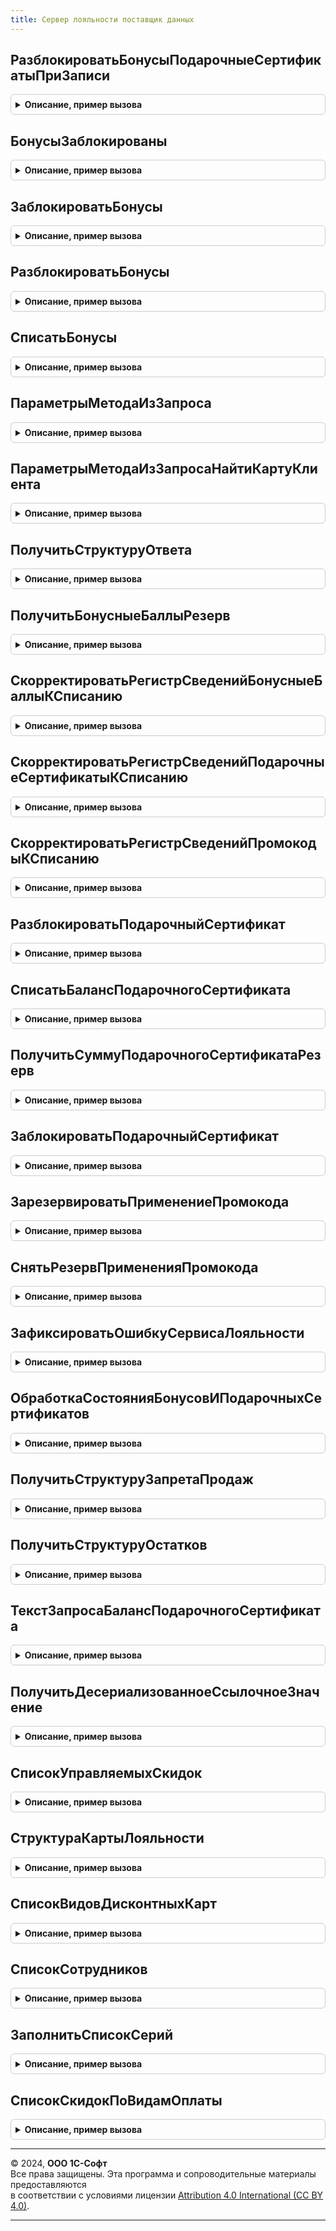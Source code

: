 ```yaml
---
title: Сервер лояльности поставщик данных
---
```



## РазблокироватьБонусыПодарочныеСертификатыПриЗаписи
<details style="margin: 1em 0; padding: 0.5em; border: 1px solid #ccc; border-radius: 6px;">

<summary style="font-weight: bold; cursor: pointer;">Описание, пример вызова</summary>

```bsl

// Производит разблокировку бонусов клиента при записи документа
//
// Параметры:
//  Источник - ДокументОбъект.ЧекККМ - документ-источник.
//  Отказ - Булево
//
Процедура РазблокироватьБонусыПодарочныеСертификатыПриЗаписи(Источник, Отказ) Экспорт
```

Пример вызова
```bsl
СерверЛояльностиПоставщикДанных.РазблокироватьБонусыПодарочныеСертификатыПриЗаписи(Источник, Отказ) 
```
</details>

## БонусыЗаблокированы
<details style="margin: 1em 0; padding: 0.5em; border: 1px solid #ccc; border-radius: 6px;">

<summary style="font-weight: bold; cursor: pointer;">Описание, пример вызова</summary>

```bsl

// Проверяет блокировку бонусов клиента
//
// Параметры:
//  ДисконтнаяКарта - ОпределяемыйТип.КартаЛояльностиСерверЛояльности - карта клиента.
//
// Возвращаемое значение:
//  Булево - Истина - если есть блокировка бонусов, Ложь, если нет блокировки.
//
Функция БонусыЗаблокированы(ДисконтнаяКарта) Экспорт
```

Пример вызова
```bsl
Результат = СерверЛояльностиПоставщикДанных.БонусыЗаблокированы(ДисконтнаяКарта) 
```
</details>

## ЗаблокироватьБонусы
<details style="margin: 1em 0; padding: 0.5em; border: 1px solid #ccc; border-radius: 6px;">

<summary style="font-weight: bold; cursor: pointer;">Описание, пример вызова</summary>

```bsl

// Блокирует бонусы клиента после ответа Сервиса Лояльности для предотвращения двойного списания
//
// Параметры:
//  ДисконтнаяКарта - ОпределяемыйТип.КартаЛояльностиСерверЛояльности - карта клиента.
//  ДатаБлокировки  - Дата - дата и время блокировки бонусов.
//
Процедура ЗаблокироватьБонусы(ДисконтнаяКарта, ДатаБлокировки) Экспорт
```

Пример вызова
```bsl
СерверЛояльностиПоставщикДанных.ЗаблокироватьБонусы(ДисконтнаяКарта, ДатаБлокировки) 
```
</details>

## РазблокироватьБонусы
<details style="margin: 1em 0; padding: 0.5em; border: 1px solid #ccc; border-radius: 6px;">

<summary style="font-weight: bold; cursor: pointer;">Описание, пример вызова</summary>

```bsl

// Разблокирует бонусы клиента
//
// Параметры:
//  ДисконтнаяКарта - ОпределяемыйТип.КартаЛояльностиСерверЛояльности - карта клиента
//
Процедура РазблокироватьБонусы(ДисконтнаяКарта) Экспорт
```

Пример вызова
```bsl
СерверЛояльностиПоставщикДанных.РазблокироватьБонусы(ДисконтнаяКарта) 
```
</details>

## СписатьБонусы
<details style="margin: 1em 0; padding: 0.5em; border: 1px solid #ccc; border-radius: 6px;">

<summary style="font-weight: bold; cursor: pointer;">Описание, пример вызова</summary>

```bsl

// Списывает бонусы клиента
//
// Параметры:
//  ДисконтнаяКарта 		  - ОпределяемыйТип.КартаЛояльностиСерверЛояльности - карта клиента.
//  КоличествоБонусныхБаллов  - Число
//
Процедура СписатьБонусы(ДисконтнаяКарта, КоличествоБонусныхБаллов) Экспорт
```

Пример вызова
```bsl
СерверЛояльностиПоставщикДанных.СписатьБонусы(ДисконтнаяКарта, КоличествоБонусныхБаллов) 
```
</details>

## ПараметрыМетодаИзЗапроса
<details style="margin: 1em 0; padding: 0.5em; border: 1px solid #ccc; border-radius: 6px;">

<summary style="font-weight: bold; cursor: pointer;">Описание, пример вызова</summary>

```bsl

// Возвращает структуру параметров из http запроса
//
// Параметры:
//  Запрос - Структура - Параметры http-запроса.
//  Результат - Структура - содержит в себе набор параметров, которые могут быть переданы через http-запрос:
//    * ИдентификаторКартыКлиента 	- Строка
//    * НомерТелефона 				- Строка
//    * Клиент 						- Строка
//    * Магазин 					- Строка
//    * НомерСертификата 			- Строка
//    * ГУИДСертификата				- Строка
//    * КоличествоБонусныхБаллов 	- Число
//    * СуммаСписания 				- Число
//    * ДатаРождения 				- Дата
//    * ГУИДВидаКарты 				- Строка
//
Процедура ПараметрыМетодаИзЗапроса(Запрос, Результат) Экспорт
```

Пример вызова
```bsl
СерверЛояльностиПоставщикДанных.ПараметрыМетодаИзЗапроса(Запрос, Результат) 
```
</details>

## ПараметрыМетодаИзЗапросаНайтиКартуКлиента
<details style="margin: 1em 0; padding: 0.5em; border: 1px solid #ccc; border-radius: 6px;">

<summary style="font-weight: bold; cursor: pointer;">Описание, пример вызова</summary>

```bsl

// Возвращает структуру параметров из http запроса поиска карты клиента
//
// Параметры:
//  Запрос - Структура - Параметры http-запроса.
//  Результат - Структура - содержит в себе набор параметров, которые могут быть переданы через http-запрос:
//    * ИдентификаторКартыКлиента 						- Строка
//    * НомерТелефона 									- Строка
//    * АдресЭП 										- Строка
//    * БлокироватьКарту 								- Булево
//    * УникальныйИдентификаторВладельцаКарты 			- Строка
//
Процедура ПараметрыМетодаИзЗапросаНайтиКартуКлиента(Запрос, Результат) Экспорт
```

Пример вызова
```bsl
СерверЛояльностиПоставщикДанных.ПараметрыМетодаИзЗапросаНайтиКартуКлиента(Запрос, Результат) 
```
</details>

## ПолучитьСтруктуруОтвета
<details style="margin: 1em 0; padding: 0.5em; border: 1px solid #ccc; border-radius: 6px;">

<summary style="font-weight: bold; cursor: pointer;">Описание, пример вызова</summary>

```bsl

// Возвращает структуру параметров ответа http-сервиса
//
// Параметры:
//  ВариантОтвета - Строка - в зависимости от указанного варианта будет возвращаться та или иная структура ответа
//  Результат - Структура - содержит в себе набор параметров ответа http-сервиса "Сервис лояльности":
//    * Error 					- Булево
//    * ErrorMessage 			- Строка
//    * AllowControl 			- Булево
//    * RestrictionsList 		- Массив
//    * GiftCardName 			- Строка
//    * GiftCardRef 			- Строка
//    * GiftCard 				- Структура
//    * GiftCardNumber 			- Строка
//    * GiftCardValue 			- Число
//    * GiftCardBalance 		- Число
//    * Blocked 				- Булево
//    * UseAutomaticDiscounts 	- Булево
//    * BonusCount 				- Число
//    * BonusRate 				- Число
//    * BonusCurrency 			- Строка
//    * PaymentPercent 			- Число
//    * EndDate 				- Число
//    * ClientNotFound 			- Дата
//    * ExistingCard 			- Булево
//    * CardID 					- Строка
//    * Client 					- Строка
//    * PhoneNumber 			- Строка
//    * Email 					- Строка
//
Процедура ПолучитьСтруктуруОтвета(ВариантОтвета = "ЗапросКоличестваБонусов", Результат = Неопределено) Экспорт
```

Пример вызова
```bsl
СерверЛояльностиПоставщикДанных.ПолучитьСтруктуруОтвета(ВариантОтвета, Результат);
```
</details>

## ПолучитьБонусныеБаллыРезерв
<details style="margin: 1em 0; padding: 0.5em; border: 1px solid #ccc; border-radius: 6px;">

<summary style="font-weight: bold; cursor: pointer;">Описание, пример вызова</summary>

```bsl

// Возвращает количество зарезервированных бонусных баллов
//
// Параметры:
//  ДисконтнаяКарта - ОпределяемыйТип.КартаЛояльностиСерверЛояльности
//
// Возвращаемое значение:
//  Число - количество бонусных баллов, находящихся в резерве
//
Функция ПолучитьБонусныеБаллыРезерв(ДисконтнаяКарта) Экспорт
```

Пример вызова
```bsl
Результат = СерверЛояльностиПоставщикДанных.ПолучитьБонусныеБаллыРезерв(ДисконтнаяКарта) 
```
</details>

## СкорректироватьРегистрСведенийБонусныеБаллыКСписанию
<details style="margin: 1em 0; padding: 0.5em; border: 1px solid #ccc; border-radius: 6px;">

<summary style="font-weight: bold; cursor: pointer;">Описание, пример вызова</summary>

```bsl

// Выполняет корректировку регистра сведений "Бонусные баллы к списанию"
//
// Параметры:
//  Объект - ДокументОбъект.ЧекККМ
//
Процедура СкорректироватьРегистрСведенийБонусныеБаллыКСписанию(Объект) Экспорт
```

Пример вызова
```bsl
СерверЛояльностиПоставщикДанных.СкорректироватьРегистрСведенийБонусныеБаллыКСписанию(Объект) 
```
</details>

## СкорректироватьРегистрСведенийПодарочныеСертификатыКСписанию
<details style="margin: 1em 0; padding: 0.5em; border: 1px solid #ccc; border-radius: 6px;">

<summary style="font-weight: bold; cursor: pointer;">Описание, пример вызова</summary>

```bsl

// Выполняет корректировку регистра сведений "Бонусные баллы к списанию"
//
// Параметры:
//  Объект - ДокументОбъект.ЧекККМ
//
Процедура СкорректироватьРегистрСведенийПодарочныеСертификатыКСписанию(Объект) Экспорт
```

Пример вызова
```bsl
СерверЛояльностиПоставщикДанных.СкорректироватьРегистрСведенийПодарочныеСертификатыКСписанию(Объект) 
```
</details>

## СкорректироватьРегистрСведенийПромокодыКСписанию
<details style="margin: 1em 0; padding: 0.5em; border: 1px solid #ccc; border-radius: 6px;">

<summary style="font-weight: bold; cursor: pointer;">Описание, пример вызова</summary>

```bsl

// Выполняет корректировку регистра сведений "Промокоды к списанию"
//
// Параметры:
//  Объект - ДокументОбъект.ЧекККМ
//
Процедура СкорректироватьРегистрСведенийПромокодыКСписанию(Объект) Экспорт
```

Пример вызова
```bsl
СерверЛояльностиПоставщикДанных.СкорректироватьРегистрСведенийПромокодыКСписанию(Объект) 
```
</details>

## РазблокироватьПодарочныйСертификат
<details style="margin: 1em 0; padding: 0.5em; border: 1px solid #ccc; border-radius: 6px;">

<summary style="font-weight: bold; cursor: pointer;">Описание, пример вызова</summary>

```bsl

// Разблокирует подарочный сертификат
//
// Параметры:
//  ДанныеСертификата - Структура - содержит ссылки на подарочный сертификат и его серийный номер.
//
Процедура РазблокироватьПодарочныйСертификат(ДанныеСертификата) Экспорт
```

Пример вызова
```bsl
СерверЛояльностиПоставщикДанных.РазблокироватьПодарочныйСертификат(ДанныеСертификата) 
```
</details>

## СписатьБалансПодарочногоСертификата
<details style="margin: 1em 0; padding: 0.5em; border: 1px solid #ccc; border-radius: 6px;">

<summary style="font-weight: bold; cursor: pointer;">Описание, пример вызова</summary>

```bsl

// Списывает баланс подарочного сертификата
//
// Параметры:
//  ДанныеСертификата - Структура - Содержит данные подарочного сертификата: ПодарочныйСертификат, СерийныйНомер
//  СуммаСписания	  - Число 	  - Сумма списания которая будет списана с баланса подарочного сертификата
//
Процедура СписатьБалансПодарочногоСертификата(ДанныеСертификата, СуммаСписания) Экспорт
```

Пример вызова
```bsl
СерверЛояльностиПоставщикДанных.СписатьБалансПодарочногоСертификата(ДанныеСертификата, СуммаСписания) 
```
</details>

## ПолучитьСуммуПодарочногоСертификатаРезерв
<details style="margin: 1em 0; padding: 0.5em; border: 1px solid #ccc; border-radius: 6px;">

<summary style="font-weight: bold; cursor: pointer;">Описание, пример вызова</summary>

```bsl

// Возвращает зарезервированную сумму подарочного сертификата
//
// Параметры:
//	ДанныеСертификата - Структура - Содержит данные подарочного сертификата: ПодарочныйСертификат, СерийныйНомер
//
// Возвращаемое значение:
//  Число - сумма, находящаяся в резерве
//
Функция ПолучитьСуммуПодарочногоСертификатаРезерв(ДанныеСертификата) Экспорт
```

Пример вызова
```bsl
Результат = СерверЛояльностиПоставщикДанных.ПолучитьСуммуПодарочногоСертификатаРезерв(ДанныеСертификата) 
```
</details>

## ЗаблокироватьПодарочныйСертификат
<details style="margin: 1em 0; padding: 0.5em; border: 1px solid #ccc; border-radius: 6px;">

<summary style="font-weight: bold; cursor: pointer;">Описание, пример вызова</summary>

```bsl

// Блокирует подарочный сертификат после ответа Сервиса Лояльности с целью предотвращения двойного списания баланса
//
// Параметры:
//  ДанныеСертификата - Структура - содержит ссылки на подарочный сертификат и его серийный номер
//  ДатаБлокировки    - Дата
//
Процедура ЗаблокироватьПодарочныйСертификат(ДанныеСертификата, ДатаБлокировки) Экспорт
```

Пример вызова
```bsl
СерверЛояльностиПоставщикДанных.ЗаблокироватьПодарочныйСертификат(ДанныеСертификата, ДатаБлокировки) 
```
</details>

## ЗарезервироватьПрименениеПромокода
<details style="margin: 1em 0; padding: 0.5em; border: 1px solid #ccc; border-radius: 6px;">

<summary style="font-weight: bold; cursor: pointer;">Описание, пример вызова</summary>

```bsl

// Резервирует одно применение промокода после ответа Сервиса Лояльности с целью предотвращения двойного применения
// конечного промокода.
//
// Параметры:
//  Промокод - ОпределяемыйТип.ПромокодСерверЛояльности - Строка содержащая промокод
//
Процедура ЗарезервироватьПрименениеПромокода(Промокод) Экспорт
```

Пример вызова
```bsl
СерверЛояльностиПоставщикДанных.ЗарезервироватьПрименениеПромокода(Промокод) 
```
</details>

## СнятьРезервПримененияПромокода
<details style="margin: 1em 0; padding: 0.5em; border: 1px solid #ccc; border-radius: 6px;">

<summary style="font-weight: bold; cursor: pointer;">Описание, пример вызова</summary>

```bsl

// Отменяет резерв применения конечного промокода
//
// Параметры:
//  Промокод - ОпределяемыйТип.ПромокодСерверЛояльности - Строка содержащая промокод.
//
Процедура СнятьРезервПримененияПромокода(Промокод) Экспорт
```

Пример вызова
```bsl
СерверЛояльностиПоставщикДанных.СнятьРезервПримененияПромокода(Промокод) 
```
</details>

## ЗафиксироватьОшибкуСервисаЛояльности
<details style="margin: 1em 0; padding: 0.5em; border: 1px solid #ccc; border-radius: 6px;">

<summary style="font-weight: bold; cursor: pointer;">Описание, пример вызова</summary>

```bsl

// Фиксирует ошибку Сервиса Лояльности в журнале регистрации
//
// Параметры:
//  ОписаниеОшибки - Строка - текстовое описание возникшей ошибки
//  ИмяФункции     - Строка - наименование функции Сервиса лояльности
//
// Возвращаемое значение:
//  HTTPСервисОтвет
//
Функция ЗафиксироватьОшибкуСервисаЛояльности(ОписаниеОшибки, ИмяФункции) Экспорт
```

Пример вызова
```bsl
Результат = СерверЛояльностиПоставщикДанных.ЗафиксироватьОшибкуСервисаЛояльности(ОписаниеОшибки, ИмяФункции) 
```
</details>

## ОбработкаСостоянияБонусовИПодарочныхСертификатов
<details style="margin: 1em 0; padding: 0.5em; border: 1px solid #ccc; border-radius: 6px;">

<summary style="font-weight: bold; cursor: pointer;">Описание, пример вызова</summary>

```bsl

// Выполняет обработку состояния бонусов и подарочных сертификатов клиентов
// Происходит проверка наличия заблокированных бонусов и подарочных сертификатов клиентов
// Если такие найдены и время экспирации для них истекло - происходит разблокировка
Процедура ОбработкаСостоянияБонусовИПодарочныхСертификатов() Экспорт
```

Пример вызова
```bsl
СерверЛояльностиПоставщикДанных.ОбработкаСостоянияБонусовИПодарочныхСертификатов() 
```
</details>

## ПолучитьСтруктуруЗапретаПродаж
<details style="margin: 1em 0; padding: 0.5em; border: 1px solid #ccc; border-radius: 6px;">

<summary style="font-weight: bold; cursor: pointer;">Описание, пример вызова</summary>

```bsl

// Возвращает структуру запрета продаж
//
// Параметры:
//  Организация - СправочникСсылка.Организации - организация.
//  Магазин 	- СправочникСсылка.Магазины - магазин.
//
// Возвращаемое значение:
//  Структура - структура, содержащая в себе данные о запретах продаж:
//    * StartDate - Дата -дата начала действия запрета продаж.
//    * EndDate - Дата -дата окончания действия запрета продаж.
//    * SalesPromotionID - Строка -тестовое значение ГУИД маркетинговой акции/скидки, в которое содержатся данные
//                         запрета продаж.
//    * SalesPromotionName - Строка - наименование маркетинговой акции/скидки, в которое содержатся данные запрета продаж.
//    * Organisation - Структура - данные организации:
//      ** Name - Строка - наименование организации.
//      ** Ref - Строка - текстовое значение ГУИД организации.
//      ** ID - Строка - код организации.
//      ** TIN - Строка - ИНН организации.
//    * Store - Структура - данные магазина:
//       ** Name - Строка - наименование магазина.
//       ** Ref - Строка - текстовое значение ГУИД магазина.
//       ** ID - Строка - код магазина.
//    * DaysOfWeek - Массив из Строка - массив дней недели, на которые распространяется запрет продаж.
//   *  TypesOfGoods - Массив из Строка - массив видов номенклатуры, на которые распространяется запрет продаж.
//
Функция ПолучитьСтруктуруЗапретаПродаж(Организация = Неопределено, Магазин = Неопределено) Экспорт
```

Пример вызова
```bsl
Результат = СерверЛояльностиПоставщикДанных.ПолучитьСтруктуруЗапретаПродаж(Организация, Магазин);
```
</details>

## ПолучитьСтруктуруОстатков
<details style="margin: 1em 0; padding: 0.5em; border: 1px solid #ccc; border-radius: 6px;">

<summary style="font-weight: bold; cursor: pointer;">Описание, пример вызова</summary>

```bsl

// Возвращает структуру содержащую сведенья об остатках
//
// Возвращаемое значение:
//  Структура - структура, содержащая в себе данные об остатках:
//    * LeftoverLocation - Строка - Место хранения остатков.
//    * Variant - Строка - Характеристика.
//    * Leftover - Число - Остаток.
//    * Reserved - Число - Зарезервировано.
//    * FreeLeftover - Число - Свободный остаток.
//
Функция ПолучитьСтруктуруОстатков() Экспорт
```

Пример вызова
```bsl
Результат = СерверЛояльностиПоставщикДанных.ПолучитьСтруктуруОстатков() 
```
</details>

## ТекстЗапросаБалансПодарочногоСертификата
<details style="margin: 1em 0; padding: 0.5em; border: 1px solid #ccc; border-radius: 6px;">

<summary style="font-weight: bold; cursor: pointer;">Описание, пример вызова</summary>

```bsl

// Возвращает текст запроса
//
// Возвращаемое значение:
//  Строка - текст запроса.
//
Функция ТекстЗапросаБалансПодарочногоСертификата() Экспорт
```

Пример вызова
```bsl
Результат = СерверЛояльностиПоставщикДанных.ТекстЗапросаБалансПодарочногоСертификата() 
```
</details>

## ПолучитьДесериализованноеСсылочноеЗначение
<details style="margin: 1em 0; padding: 0.5em; border: 1px solid #ccc; border-radius: 6px;">

<summary style="font-weight: bold; cursor: pointer;">Описание, пример вызова</summary>

```bsl

// Возвращает десериализованное значение в виде ГУИД
//
// Параметры:
//  ВходящиеДанные - Структура - структура, содержащая в себе набор параметров из http-запроса.
//  ИмяПараметра - Строка - имя десериализуемого параметра.
//  ТипЗначения - Строка - имя типа значения, например: "Справочники.Номенклатура".
//
// Возвращаемое значение:
//  ЛюбаяСсылка - полученное значение параметра.
//
Функция ПолучитьДесериализованноеСсылочноеЗначение(ВходящиеДанные, ИмяПараметра, ТипЗначения) Экспорт
```

Пример вызова
```bsl
Результат = СерверЛояльностиПоставщикДанных.ПолучитьДесериализованноеСсылочноеЗначение(ВходящиеДанные, ИмяПараметра, ТипЗначения) 
```
</details>

## СписокУправляемыхСкидок
<details style="margin: 1em 0; padding: 0.5em; border: 1px solid #ccc; border-radius: 6px;">

<summary style="font-weight: bold; cursor: pointer;">Описание, пример вызова</summary>

```bsl

// Заполняет структуру ответа списком управляемых скидок
//
// Параметры:
//  СтруктураОтвета - Массив - массив структур, содержащий в себе параметры ответа:
//   * ЗначениеСкидки - Число - значение скидки.
//   * Представление - Строка - представление скидки.
//   * ТипСкидки - Строка - тип скидки.
//   * ОбластьДействия - Строка - область действия скидки.
//   * ИдентификаторСкидки - Строка - уникальный идентификатор скидки.
//   * СкидкаНаценка - Строка - наименование скидки.
//  ПараметрыРасчета - -Структура - структура, содержащая в себе набор параметров из http-запроса.
//
Процедура СписокУправляемыхСкидок(СтруктураОтвета, ПараметрыРасчета) Экспорт
```

Пример вызова
```bsl
СерверЛояльностиПоставщикДанных.СписокУправляемыхСкидок(СтруктураОтвета, ПараметрыРасчета) 
```
</details>

## СтруктураКартыЛояльности
<details style="margin: 1em 0; padding: 0.5em; border: 1px solid #ccc; border-radius: 6px;">

<summary style="font-weight: bold; cursor: pointer;">Описание, пример вызова</summary>

```bsl

// Инициализирует структуру карты лояльности.
//
// Возвращаемое значение:
//  Структура -  Структура карты лояльности:
// * ClientName - Строка
// * IsPerson - Булево
// * DateOfBirth - Строка
// * Phone - Строка
// * Email - Строка
// * Barcode - Строка
// * MagneticCode - Строка
// * CardGUID - Строка
// * ClientGUID - Строка
// * IsBlocked - Строка
// * BonusData - Структура:
//  ** PaymentPercent - Число
//  ** BonusCount - Число
//  ** BonusRate - Число
//  ** BonusCurrency - Строка
// * SellCount - Число
// * SearchType - Строка
//
Функция СтруктураКартыЛояльности() Экспорт
```

Пример вызова
```bsl
Результат = СерверЛояльностиПоставщикДанных.СтруктураКартыЛояльности() 
```
</details>

## СписокВидовДисконтныхКарт
<details style="margin: 1em 0; padding: 0.5em; border: 1px solid #ccc; border-radius: 6px;">

<summary style="font-weight: bold; cursor: pointer;">Описание, пример вызова</summary>

```bsl

// Заполняет структуру ответа списком видов дисконтных карт
//
// Параметры:
//  СтруктураОтвета - Массив - массив структур, содержащий в себе параметры ответа:
//   * Идентификатор - Строка - уникальный идентификатор вида дисконтной карты.
//   * Наименование - Строка - наименование вида дисконтной карты.
//   * ЭтоИменнаяКарта - Булево - признак того что вид дисконтной карты именной.
//
Процедура СписокВидовДисконтныхКарт(СтруктураОтвета) Экспорт
```

Пример вызова
```bsl
СерверЛояльностиПоставщикДанных.СписокВидовДисконтныхКарт(СтруктураОтвета) 
```
</details>

## СписокСотрудников
<details style="margin: 1em 0; padding: 0.5em; border: 1px solid #ccc; border-radius: 6px;">

<summary style="font-weight: bold; cursor: pointer;">Описание, пример вызова</summary>

```bsl

// Заполняет список сотрудников
//
// Параметры:
//  ПараметрыРасчета - -Структура - структура, содержащая в себе набор параметров из http-запроса.
//  СтруктураОтвета - Массив - массив структур, содержащий в себе параметры ответа:
//   * СотрудникПредставление - Строка - Наименование сотрудника.
//   * КодСотрудника - Строка - Код сотрудника для входа в РМК.
//   * ИдентификаторСотрудника - Строка - УИД сотрудника.
//
Процедура СписокСотрудников(ПараметрыРасчета, СтруктураОтвета) Экспорт
```

Пример вызова
```bsl
СерверЛояльностиПоставщикДанных.СписокСотрудников(ПараметрыРасчета, СтруктураОтвета) 
```
</details>

## ЗаполнитьСписокСерий
<details style="margin: 1em 0; padding: 0.5em; border: 1px solid #ccc; border-radius: 6px;">

<summary style="font-weight: bold; cursor: pointer;">Описание, пример вызова</summary>

```bsl

// Заполняет список серий
//
// Параметры:
//  ПараметрыРасчета - Структура - структура, содержащая в себе набор параметров из http-запроса.
//  СтруктураОтвета - Массив - массив структур, содержащий в себе параметры ответа:
//   * СерияПредставление - Строка - Наименование серии.
//   * ИдентификаторСерий - Строка - УИД серии.
//
Процедура ЗаполнитьСписокСерий(ПараметрыРасчета, СтруктураОтвета) Экспорт
```

Пример вызова
```bsl
СерверЛояльностиПоставщикДанных.ЗаполнитьСписокСерий(ПараметрыРасчета, СтруктураОтвета) 
```
</details>

## СписокСкидокПоВидамОплаты
<details style="margin: 1em 0; padding: 0.5em; border: 1px solid #ccc; border-radius: 6px;">

<summary style="font-weight: bold; cursor: pointer;">Описание, пример вызова</summary>

```bsl

// Заполняет структуру ответа списком управляемых скидок
//
// Параметры:
//  СтруктураОтвета - Массив - массив структур, содержащий в себе параметры ответа:
//   * ЗначениеСкидки - Число - значение скидки.
//   * Представление - Строка - представление скидки.
//   * ТипСкидки - Строка - тип скидки.
//   * ОбластьДействия - Строка - область действия скидки.
//   * ИдентификаторСкидки - Строка - уникальный идентификатор скидки.
//   * СкидкаНаценка - Строка - наименование скидки.
//
Процедура СписокСкидокПоВидамОплаты(СтруктураОтвета) Экспорт
```

Пример вызова
```bsl
СерверЛояльностиПоставщикДанных.СписокСкидокПоВидамОплаты(СтруктураОтвета) 
```
</details>

---

© 2024, **ООО 1С-Софт**  
Все права защищены. Эта программа и сопроводительные материалы предоставляются  
в соответствии с условиями лицензии [Attribution 4.0 International (CC BY 4.0)](https://creativecommons.org/licenses/by/4.0/legalcode).

---
